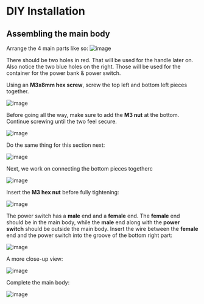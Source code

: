 # DIY Installation

## Assembling the main body

Arrange the 4 main parts like so:
![image](https://breathesafe.s3.us-east-2.amazonaws.com/images/laminair/images/IMG_0380.jpeg)

There should be two holes in red. That will be used for the handle later on. Also notice the two blue holes on the right. Those will be used for the container for the power bank & power switch.

Using an **M3x8mm hex screw**, screw the top left and bottom left pieces together.

![image](https://breathesafe.s3.us-east-2.amazonaws.com/images/laminair/images/IMG_0382.jpeg)

Before going all the way, make sure to add the **M3 nut** at the bottom. Continue screwing until the two feel secure.

![image](https://breathesafe.s3.us-east-2.amazonaws.com/images/laminair/images/IMG_0383.jpeg)

Do the same thing for this section next:

![image](https://breathesafe.s3.us-east-2.amazonaws.com/images/laminair/images/IMG_0384.jpeg)

Next, we work on connecting the bottom pieces togetherc

![image](https://breathesafe.s3.us-east-2.amazonaws.com/images/laminair/images/IMG_0385.jpeg)

Insert the **M3 hex nut** before fully tightening:

![image](https://breathesafe.s3.us-east-2.amazonaws.com/images/laminair/images/IMG_0388.jpeg)

The power switch has a **male** end and a **female** end. The **female** end should be in the main body, while the **male** end along with the **power switch** should be outside the main body. Insert the wire between the **female** end and the power switch into the groove of the bottom right part:

![image](https://breathesafe.s3.us-east-2.amazonaws.com/images/laminair/images/IMG_0389.jpeg)

A more close-up view:

![image](https://breathesafe.s3.us-east-2.amazonaws.com/images/laminair/images/IMG_0390.jpeg)

Complete the main body:

![image](https://breathesafe.s3.us-east-2.amazonaws.com/images/laminair/images/IMG_0391.jpeg)
